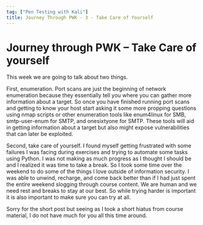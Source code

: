 ```yaml
---
tag: ["Pen Testing with Kali"]
title: Journey Through PWK - 3 - Take Care of Yourself
---
```

# Journey through PWK – Take Care of yourself

This week we are going to talk about two things.

First, enumeration. Port scans are just the beginning of network enumeration
because they essentially tell you where you can gather more information about a
target. So once you have finished running port scans and getting to know your
host start asking it some more propping questions using nmap scripts or other
enumeration tools like enum4linux for SMB, smtp-user-enum for SMTP, and
onesixtyone for SMTP. These tools will aid in getting information about a target
but also might expose vulnerabilities that can later be exploited.

Second, take care of yourself. I found myself getting frustrated with some
failures I was facing during exercises and trying to automate some tasks using
Python. I was not making as much progress as I thought I should be and I
realized it was time to take a break. So I took some time over the weekend to
do some of the things I love outside of information security. I was able to
unwind, recharge, and come back better than if I had just spent the entire
weekend slogging through course content. We are human and we need rest and
breaks to stay at our best. So while trying harder is important it is also
important to make sure you can try at all.

Sorry for the short post but seeing as I took a short hiatus from course
material, I do not have much for you all this time around.
